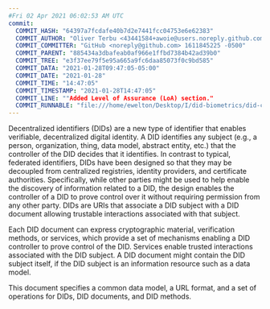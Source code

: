 ```yaml
---
#Fri 02 Apr 2021 06:02:53 AM UTC
commit:
  COMMIT_HASH: "64397a7fcdafe40b7d2e7441fcc04753e6e62383"
  COMMIT_AUTHOR: "Oliver Terbu <43441584+awoie@users.noreply.github.com> 1611845225 +0100"
  COMMIT_COMMITTER: "GitHub <noreply@github.com> 1611845225 -0500"
  COMMIT_PARENT: "885434a3dbafeab0af966e1ffbd7384b42ad39b0"
  COMMIT_TREE: "e3f37ee79f5e95a665a9fc6daa85073f0c9bd585"
  COMMIT_DATA: "2021-01-28T09:47:05-05:00"
  COMMIT_DATE: "2021-01-28"
  COMMIT_TIME: "14:47:05"
  COMMIT_TIMESTAMP: "2021-01-28T14:47:05"
  COMMIT_LINE: ""Added Level of Assurance (LoA) section."
  COMMIT_RUNNABLE: "file:///home/ewelton/Desktop/I/did-biometrics/did-core-dataset/analysis/gitinfo/64397a7fcdafe40b7d2e7441fcc04753e6e62383/snapshot/index.html"
---
```


<section id="abstract">
<p>
<a>Decentralized identifiers</a> (DIDs) are a new type of identifier that
enables verifiable, decentralized digital identity. A <a>DID</a> identifies any
subject (e.g., a person, organization, thing, data model, abstract entity, etc.)
that the controller of the <a>DID</a> decides that it identifies. In contrast to
typical, federated identifiers, DIDs have been designed so that they may be
decoupled from centralized registries, identity providers, and certificate
authorities. Specifically, while other parties might be used to help enable the
discovery of information related to a <a>DID</a>, the design enables the
controller of a <a>DID</a> to prove control over it without requiring permission
from any other party. <a>DIDs</a> are URIs that associate a <a>DID subject</a>
with a <a>DID document</a> allowing trustable interactions associated with that
subject.
    </p>
<p>
Each <a>DID document</a> can express cryptographic material, verification
methods, or <a>services</a>, which provide a set of mechanisms enabling
a <a>DID controller</a> to prove control of the <a>DID</a>. <a>Services</a>
enable trusted interactions associated with the <a>DID
subject</a>. A <a>DID document</a> might contain the <a>DID subject</a> itself,
if the <a>DID subject</a> is an information resource such as a data model.
    </p>
<p>
This document specifies a common data model, a URL format, and a set of
operations for <a>DIDs</a>, <a>DID documents</a>, and <a>DID methods</a>.
    </p>
</section>
